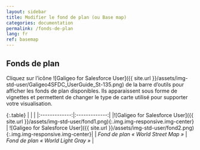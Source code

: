 ```yaml
---
layout: sidebar
title: Modifier le fond de plan (ou Base map)
categories: documentation
permalink: /fonds-de-plan
lang: fr
ref: basemap
---
```


## Fonds de plan

Cliquez sur l’icône ![Galigeo for Salesforce User]({{ site.url }}/assets/img-std-user/Galigeo4SFDC_UserGuide_St-135.png) de la barre d’outils pour afficher les fonds de plan disponibles.
Ils apparaissent sous forme de vignettes et permettent de changer le type de carte utilisé pour supporter votre visualisation.

{:.table}
|   |    |
|:-------------:|:-------------:|
|![Galigeo for Salesforce User]({{ site.url }}/assets/img-std-user/fond1.png){:.img.img-responsive.img-center} | ![Galigeo for Salesforce User]({{ site.url }}/assets/img-std-user/fond2.png){:.img.img-responsive.img-center}|
| *Fond de plan « World Street Map »* | *Fond de plan « World Light Gray »* |